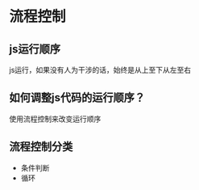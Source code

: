 # 流程控制

## js运行顺序
js运行，如果没有人为干涉的话，始终是从上至下从左至右

## 如何调整js代码的运行顺序？
使用流程控制来改变运行顺序

## 流程控制分类
- 条件判断
- 循环